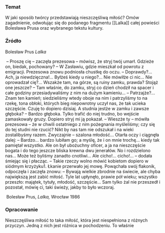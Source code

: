 ### Temat
W jaki sposób twórcy przedstawiają nieszczęśliwą miłość? Omów zagadnienie, odwołując się do podanego fragmentu [[Lalka]] całej powieści Bolesława Prusa oraz wybranego tekstu kultury.

### Źródło
Bolesław Prus _Lalka_

 – Proszę cię – zaczęła prezesowa – mówisz, że stryj twój umarł. Gdzieże on, biedak, pochowany? – W Zasławiu, gdzie mieszkał od powrotu z emigracji. Prezesowa znowu podniosła chustkę do oczu. – Doprawdy?... Ach, ja niewdzięczna!... Byłżeś kiedy u niego?... Nie mówiłże ci nic… Nie oprowadzał cię?... Wszakże tam, na górze, są ruiny zamku, prawda? Stojąż one jeszcze? – Tam właśnie, do zamku, stryj co dzień chodził na spacer i całe godziny przesiadywaliśmy z nim na dużym kamieniu… – Patrzajże?... Znam ten kamień; siedzieliśmy wtedy oboje na nim i patrzyliśmy to na rzekę, tona obłoki, których bieg niepowrotny uczył nas, że tak ucieka szczęście. Czuję to dopiero dzisiaj. A studnia jestże w zamku i zawsze głęboka? – Bardzo głęboka. Tylko trafić do niej trudno, bo wejście zamaskowały gruzy. Dopiero stryj mi ją pokazał. – Wieszże ty – mówiła prezesowa – że w chwili ostatniego z nim pożegnania myśleliśmy; czy się do tej studni nie rzucić? Nikt by nas tam nie odszukał i na wieki zostalibyśmy razem. Zwyczajnie – szalona młodość… Otarła oczy i ciągnęła dalej: – Bardzo… bardzo lubiłam go; a myślę, że i on mnie trochę… kiedy tak pamiętał wszystko. Ale on był ubożuchny oficer, a ja na nieszczęście bogata i do tego jeszcze bliska krewna dwu jenerałów. No i rozdzielono nas… Może też byliśmy zanadto cnotliwi… Ale cicho!... cicho!... – dodała śmiejąc się i płacząc. – Takie rzeczy wolno mówić kobietom dopiero w siódmym krzyżyku1. Łkanie przerwało jej mowę. Powąchała swój flakonik, odpoczęła i zaczęła znowu: – Bywają wielkie zbrodnie na świecie, ale chyba największą jest zabić miłość. Tyle lat upłynęło, prawie pół wieku; wszystko przeszło: majątek, tytuły, młodość, szczęście… Sam tylko żal nie przeszedł i pozostał, mówię ci, taki świeży, jakby to było wczoraj.

 Bolesław Prus, _Lalka,_ Wrocław 1986

### Opracowanie
Nieszczęśliwa miłość to taka miłość, która jest niespełniona z różnych przyczyn. Jedną z nich jest różnica w pochodzeniu. To właśnie 